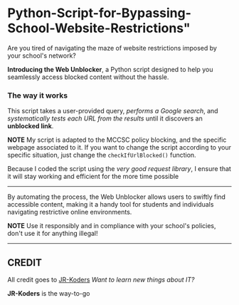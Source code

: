 # Python-Script-for-Bypassing-School-Website-Restrictions"

Are you tired of navigating the maze of website restrictions imposed by your school's network?

**Introducing the Web Unblocker**, a Python script designed to help you seamlessly access blocked content without the hassle.

### The way it works
This script takes a user-provided query, *performs a Google search*, and *systematically tests each URL from the results* until it discovers an **unblocked link**.

__NOTE__ My script is adapted to the MCCSC policy blocking, and the specific webpage associated to it. If you want to change the script according to your specific situation, just change the `checkIfUrlBlocked()` function.

Because I coded the script using the _very good request library_, I ensure that it will stay working and efficient for the more time possible

---

By automating the process, the Web Unblocker allows users to swiftly find accessible content, making it a handy tool for students and individuals navigating restrictive online environments.

**NOTE** Use it responsibly and in compliance with your school's policies, don't use it for anything illegal!

---

## CREDIT

All credit goes to [JR-Koders](https://youtube.com/@JR-Koders)
_Want to learn new things about IT?_

**JR-Koders** is the way-to-go
